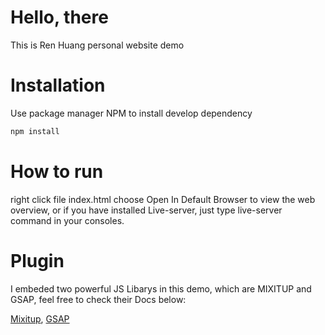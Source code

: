 # Hello, there

This is Ren Huang personal website demo

# Installation

Use package manager NPM to install develop dependency

```bash
npm install
```

# How to run

right click file index.html choose Open In Default Browser to view the web overview,
or if you have installed Live-server, just type live-server command in your consoles.

# Plugin

I embeded two powerful JS Libarys in this demo, which are MIXITUP and GSAP,
feel free to check their Docs below:

[Mixitup](https://www.kunkalabs.com/mixitup/),
[GSAP](https://greensock.com/gsap/)
